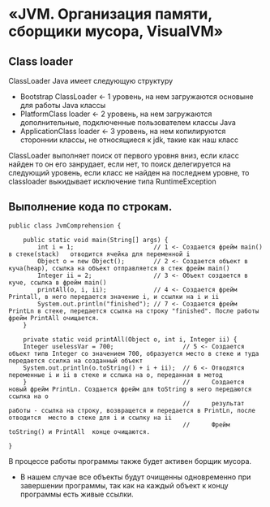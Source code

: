 # «JVM. Организация памяти, сборщики мусора, VisualVM»
## Class loader
ClassLoader Java имеет следующую структуру
- Bootstrap ClassLoader    <- 1 уровень, на нем загружаются основыне для работы Java классы
- PlatformClass loader     <- 2 уровень, на нем загружаются дополнительные, подключенные пользователем классы Java
- ApplicationClass loader  <- 3 уровень, на нем копилируются стороннии классы, не относящиеся к jdk, такие как наш класс

ClassLoader выполняет поиск от  первого уровня вниз, если класс найден то он его занрудает, 
если нет, то поиск делегируется на следующий уровень, 
если класс не найден на последнем уровне, то classloader
выкидывает исключение типа RuntimeException
## Выполнение кода по строкам.
    public class JvmComprehension {

        public static void main(String[] args) {
            int i = 1;                      // 1 <- Создается фрейм main() в стеке(stack)   отводится ячейка для переменной i
            Object o = new Object();        // 2 <- Создается объект в куча(heap), ссылка на объект отправляется в стек фрейм main()
            Integer ii = 2;                 // 3 <- Объект создается в куче, ссылка в фрейм main()
            printAll(o, i, ii);             // 4 <- Создается фрейм Printall, в него передается значение i, и ссылки на i и ii  
            System.out.println("finished"); // 7 <- Создается фрейм PrintLn в стеке, передается ссылка на строку "finished". После работы фрейм PrintAll очищается.
        }

        private static void printAll(Object o, int i, Integer ii) {
        Integer uselessVar = 700;                   // 5 <- Создается объект типв Integer со значением 700, образуется место в стеке и туда передается ссилка на созданный объект
        System.out.println(o.toString() + i + ii);  // 6 <- Отводятся переменные i и ii в стеке и сслыка на o, переданная в метод
        }                                           //      Создается новый фрейм PrintLn. Создается фрейм для toString в него передаются ссылка на о
                                                    //      результат работы - ссылка на строку, возвращется и передается в PrintLn, после отводится  место в стеке для i и ссылку на ii
                                                    //      Фрейм toString() и PrintAll  конце очищаются.
        
    }
В процессе работы программы также будет активен борщик мусора. 
- В нашем случае все объекты будут очищенны одновременно при завершении программы, так как на каждый объект к концу программы есть живые ссылки.

